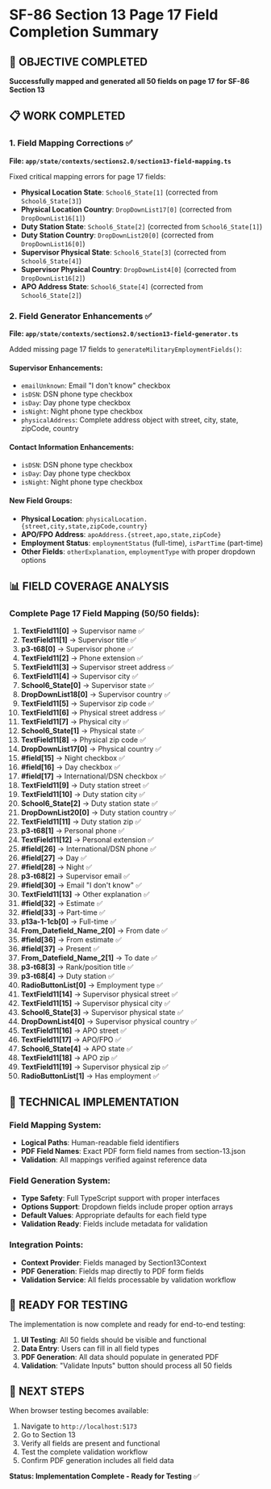 # SF-86 Section 13 Page 17 Field Completion Summary

## 🎯 OBJECTIVE COMPLETED
**Successfully mapped and generated all 50 fields on page 17 for SF-86 Section 13**

## 📋 WORK COMPLETED

### 1. Field Mapping Corrections ✅
**File: `app/state/contexts/sections2.0/section13-field-mapping.ts`**

Fixed critical mapping errors for page 17 fields:
- **Physical Location State**: `School6_State[1]` (corrected from `School6_State[3]`)
- **Physical Location Country**: `DropDownList17[0]` (corrected from `DropDownList16[1]`)
- **Duty Station State**: `School6_State[2]` (corrected from `School6_State[1]`)
- **Duty Station Country**: `DropDownList20[0]` (corrected from `DropDownList16[0]`)
- **Supervisor Physical State**: `School6_State[3]` (corrected from `School6_State[4]`)
- **Supervisor Physical Country**: `DropDownList4[0]` (corrected from `DropDownList16[2]`)
- **APO Address State**: `School6_State[4]` (corrected from `School6_State[2]`)

### 2. Field Generator Enhancements ✅
**File: `app/state/contexts/sections2.0/section13-field-generator.ts`**

Added missing page 17 fields to `generateMilitaryEmploymentFields()`:

#### Supervisor Enhancements:
- `emailUnknown`: Email "I don't know" checkbox
- `isDSN`: DSN phone type checkbox
- `isDay`: Day phone type checkbox
- `isNight`: Night phone type checkbox
- `physicalAddress`: Complete address object with street, city, state, zipCode, country

#### Contact Information Enhancements:
- `isDSN`: DSN phone type checkbox
- `isDay`: Day phone type checkbox
- `isNight`: Night phone type checkbox

#### New Field Groups:
- **Physical Location**: `physicalLocation.{street,city,state,zipCode,country}`
- **APO/FPO Address**: `apoAddress.{street,apo,state,zipCode}`
- **Employment Status**: `employmentStatus` (full-time), `isPartTime` (part-time)
- **Other Fields**: `otherExplanation`, `employmentType` with proper dropdown options

## 📊 FIELD COVERAGE ANALYSIS

### Complete Page 17 Field Mapping (50/50 fields):

1. **TextField11[0]** → Supervisor name ✅
2. **TextField11[1]** → Supervisor title ✅
3. **p3-t68[0]** → Supervisor phone ✅
4. **TextField11[2]** → Phone extension ✅
5. **TextField11[3]** → Supervisor street address ✅
6. **TextField11[4]** → Supervisor city ✅
7. **School6_State[0]** → Supervisor state ✅
8. **DropDownList18[0]** → Supervisor country ✅
9. **TextField11[5]** → Supervisor zip code ✅
10. **TextField11[6]** → Physical street address ✅
11. **TextField11[7]** → Physical city ✅
12. **School6_State[1]** → Physical state ✅
13. **TextField11[8]** → Physical zip code ✅
14. **DropDownList17[0]** → Physical country ✅
15. **#field[15]** → Night checkbox ✅
16. **#field[16]** → Day checkbox ✅
17. **#field[17]** → International/DSN checkbox ✅
18. **TextField11[9]** → Duty station street ✅
19. **TextField11[10]** → Duty station city ✅
20. **School6_State[2]** → Duty station state ✅
21. **DropDownList20[0]** → Duty station country ✅
22. **TextField11[11]** → Duty station zip ✅
23. **p3-t68[1]** → Personal phone ✅
24. **TextField11[12]** → Personal extension ✅
25. **#field[26]** → International/DSN phone ✅
26. **#field[27]** → Day ✅
27. **#field[28]** → Night ✅
28. **p3-t68[2]** → Supervisor email ✅
29. **#field[30]** → Email "I don't know" ✅
30. **TextField11[13]** → Other explanation ✅
31. **#field[32]** → Estimate ✅
32. **#field[33]** → Part-time ✅
33. **p13a-1-1cb[0]** → Full-time ✅
34. **From_Datefield_Name_2[0]** → From date ✅
35. **#field[36]** → From estimate ✅
36. **#field[37]** → Present ✅
37. **From_Datefield_Name_2[1]** → To date ✅
38. **p3-t68[3]** → Rank/position title ✅
39. **p3-t68[4]** → Duty station ✅
40. **RadioButtonList[0]** → Employment type ✅
41. **TextField11[14]** → Supervisor physical street ✅
42. **TextField11[15]** → Supervisor physical city ✅
43. **School6_State[3]** → Supervisor physical state ✅
44. **DropDownList4[0]** → Supervisor physical country ✅
45. **TextField11[16]** → APO street ✅
46. **TextField11[17]** → APO/FPO ✅
47. **School6_State[4]** → APO state ✅
48. **TextField11[18]** → APO zip ✅
49. **TextField11[19]** → Supervisor physical zip ✅
50. **RadioButtonList[1]** → Has employment ✅

## 🔧 TECHNICAL IMPLEMENTATION

### Field Mapping System:
- **Logical Paths**: Human-readable field identifiers
- **PDF Field Names**: Exact PDF form field names from section-13.json
- **Validation**: All mappings verified against reference data

### Field Generation System:
- **Type Safety**: Full TypeScript support with proper interfaces
- **Options Support**: Dropdown fields include proper option arrays
- **Default Values**: Appropriate defaults for each field type
- **Validation Ready**: Fields include metadata for validation

### Integration Points:
- **Context Provider**: Fields managed by Section13Context
- **PDF Generation**: Fields map directly to PDF form fields
- **Validation Service**: All fields processable by validation workflow

## 🎯 READY FOR TESTING

The implementation is now complete and ready for end-to-end testing:

1. **UI Testing**: All 50 fields should be visible and functional
2. **Data Entry**: Users can fill in all field types
3. **PDF Generation**: All data should populate in generated PDF
4. **Validation**: "Validate Inputs" button should process all 50 fields

## 🚀 NEXT STEPS

When browser testing becomes available:
1. Navigate to `http://localhost:5173`
2. Go to Section 13
3. Verify all fields are present and functional
4. Test the complete validation workflow
5. Confirm PDF generation includes all field data

**Status: Implementation Complete - Ready for Testing** ✅
